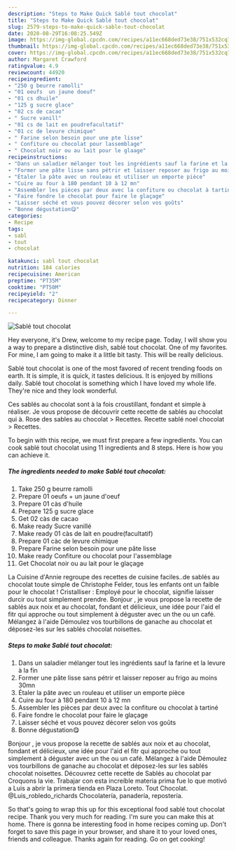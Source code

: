 ```yaml
---
description: "Steps to Make Quick Sablé tout chocolat"
title: "Steps to Make Quick Sablé tout chocolat"
slug: 2579-steps-to-make-quick-sable-tout-chocolat
date: 2020-08-29T16:08:25.549Z
image: https://img-global.cpcdn.com/recipes/a11ec668ded73e38/751x532cq70/sable-tout-chocolat-photo-principale-de-la-recette.jpg
thumbnail: https://img-global.cpcdn.com/recipes/a11ec668ded73e38/751x532cq70/sable-tout-chocolat-photo-principale-de-la-recette.jpg
cover: https://img-global.cpcdn.com/recipes/a11ec668ded73e38/751x532cq70/sable-tout-chocolat-photo-principale-de-la-recette.jpg
author: Margaret Crawford
ratingvalue: 4.9
reviewcount: 44920
recipeingredient:
- "250 g beurre ramolli"
- "01 oeufs  un jaune doeuf"
- "01 cs dhuile"
- "125 g sucre glace"
- "02 cs de cacao"
- " Sucre vanill"
- "01 cs de lait en poudrefacultatif"
- "01 cc de levure chimique"
- " Farine selon besoin pour une pte lisse"
- " Confiture ou chocolat pour lassemblage"
- " Chocolat noir ou au lait pour le glaage"
recipeinstructions:
- "Dans un saladier mélanger tout les ingrédients sauf la farine et la levure à la fin"
- "Former une pâte lisse sans pétrir et laisser reposer au frigo au moins 30mn"
- "Étaler la pâte avec un rouleau et utiliser un emporte pièce"
- "Cuire au four à 180 pendant 10 à 12 mn"
- "Assembler les pièces par deux avec la confiture ou chocolat à tartiné"
- "Faire fondre le chocolat pour faire le glaçage"
- "Laisser séché et vous pouvez décorer selon vos goûts"
- "Bonne dégustation😋"
categories:
- Recipe
tags:
- sabl
- tout
- chocolat

katakunci: sabl tout chocolat 
nutrition: 184 calories
recipecuisine: American
preptime: "PT35M"
cooktime: "PT50M"
recipeyield: "2"
recipecategory: Dinner

---
```



![Sablé tout chocolat](https://img-global.cpcdn.com/recipes/a11ec668ded73e38/751x532cq70/sable-tout-chocolat-photo-principale-de-la-recette.jpg)

Hey everyone, it's Drew, welcome to my recipe page. Today, I will show you a way to prepare a distinctive dish, sablé tout chocolat. One of my favorites. For mine, I am going to make it a little bit tasty. This will be really delicious.

Sablé tout chocolat is one of the most favored of recent trending foods on earth. It is simple, it is quick, it tastes delicious. It is enjoyed by millions daily. Sablé tout chocolat is something which I have loved my whole life. They're nice and they look wonderful.

Ces sablés au chocolat sont à la fois croustillant, fondant et simple à réaliser. Je vous propose de découvrir cette recette de sablés au chocolat qui à. Rose des sables au chocolat &gt; Recettes. Recette sablé noel chocolat &gt; Recettes.


To begin with this recipe, we must first prepare a few ingredients. You can cook sablé tout chocolat using 11 ingredients and 8 steps. Here is how you can achieve it.

<!--inarticleads1-->

##### The ingredients needed to make Sablé tout chocolat:

1. Take 250 g beurre ramolli
1. Prepare 01 oeufs + un jaune d&#39;oeuf
1. Prepare 01 càs d&#39;huile
1. Prepare 125 g sucre glace
1. Get 02 càs de cacao
1. Make ready  Sucre vanillé
1. Make ready 01 càs de lait en poudre(facultatif)
1. Prepare 01 càc de levure chimique
1. Prepare  Farine selon besoin pour une pâte lisse
1. Make ready  Confiture ou chocolat pour l&#39;assemblage
1. Get  Chocolat noir ou au lait pour le glaçage


La Cuisine d&#39;Annie regroupe des recettes de cuisine faciles..de sablés au chocolat toute simple de Christophe Felder, tous les enfants ont un faible pour le chocolat ! Cristalliser : Employé pour le chocolat, signifie laisser durcir ou tout simplement prendre. Bonjour , je vous propose la recette de sablés aux noix et au chocolat, fondant et délicieux, une idée pour l&#39;aid el fitr qui approche ou tout simplement à déguster avec un the ou un café. Mélangez à l&#39;aide Démoulez vos tourbillons de ganache au chocolat et déposez-les sur les sablés chocolat noisettes. 

<!--inarticleads2-->

##### Steps to make Sablé tout chocolat:

1. Dans un saladier mélanger tout les ingrédients sauf la farine et la levure à la fin
1. Former une pâte lisse sans pétrir et laisser reposer au frigo au moins 30mn
1. Étaler la pâte avec un rouleau et utiliser un emporte pièce
1. Cuire au four à 180 pendant 10 à 12 mn
1. Assembler les pièces par deux avec la confiture ou chocolat à tartiné
1. Faire fondre le chocolat pour faire le glaçage
1. Laisser séché et vous pouvez décorer selon vos goûts
1. Bonne dégustation😋


Bonjour , je vous propose la recette de sablés aux noix et au chocolat, fondant et délicieux, une idée pour l&#39;aid el fitr qui approche ou tout simplement à déguster avec un the ou un café. Mélangez à l&#39;aide Démoulez vos tourbillons de ganache au chocolat et déposez-les sur les sablés chocolat noisettes. Découvrez cette recette de Sablés au chocolat par Croquons la vie. Trabajar con esta increíble materia prima fue lo que motivó a Luis a abrir la primera tienda en Plaza Loreto. Tout Chocolat. @Luis_robledo_richards Chocolatería, panadería, repostería. 

So that's going to wrap this up for this exceptional food sablé tout chocolat recipe. Thank you very much for reading. I'm sure you can make this at home. There is gonna be interesting food in home recipes coming up. Don't forget to save this page in your browser, and share it to your loved ones, friends and colleague. Thanks again for reading. Go on get cooking!
